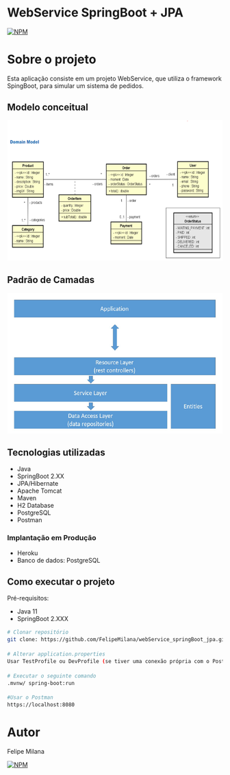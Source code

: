 # WebService SpringBoot + JPA
[![NPM](https://img.shields.io/npm/l/java)](https://github.com/FelipeMilana/webService_springBoot_jpa/blob/master/LICENSE)

# Sobre o projeto
Esta aplicação consiste em um projeto WebService, que utiliza o framework SpingBoot, para simular um sistema de pedidos. 

## Modelo conceitual

<p>
    <img width="628" height="327" src=https://github.com/FelipeMilana/Assets/blob/main/webservice_springboot.png>
</p>

## Padrão de Camadas

<p>
    <img width="531" height="327" src=https://github.com/FelipeMilana/Assets/blob/main/webservice_springboot%231.png>
</p>

## Tecnologias utilizadas
- Java
- SpringBoot 2.XX
- JPA/Hibernate
- Apache Tomcat
- Maven
- H2 Database
- PostgreSQL
- Postman

### Implantação em Produção
- Heroku
- Banco de dados: PostgreSQL

## Como executar o projeto

Pré-requisitos: 
- Java 11
- SpringBoot 2.XXX

```bash
# Clonar repositório
git clone: https://github.com/FelipeMilana/webService_springBoot_jpa.git

# Alterar application.properties
Usar TestProfile ou DevProfile (se tiver uma conexão própria com o PostgreSQL)

# Executar o seguinte comando
.mvnw/ spring-boot:run

#Usar o Postman
https://localhost:8080
```

# Autor

Felipe Milana

[![NPM](https://img.shields.io/badge/LinkedIn-0077B5?style=for-the-badge&logo=linkedin&logoColor=white)](https://www.linkedin.com/in/felipemilana) 
